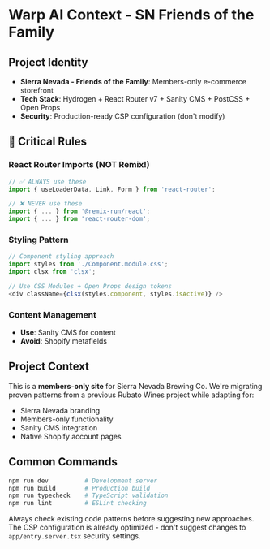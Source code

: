 # Warp AI Context - SN Friends of the Family

## Project Identity
- **Sierra Nevada - Friends of the Family**: Members-only e-commerce storefront
- **Tech Stack**: Hydrogen + React Router v7 + Sanity CMS + PostCSS + Open Props
- **Security**: Production-ready CSP configuration (don't modify)

## 🚨 Critical Rules

### React Router Imports (NOT Remix!)
```typescript
// ✅ ALWAYS use these
import { useLoaderData, Link, Form } from 'react-router';

// ❌ NEVER use these  
import { ... } from '@remix-run/react';
import { ... } from 'react-router-dom';
```

### Styling Pattern
```typescript
// Component styling approach
import styles from './Component.module.css';
import clsx from 'clsx';

// Use CSS Modules + Open Props design tokens
<div className={clsx(styles.component, styles.isActive)} />
```

### Content Management
- **Use**: Sanity CMS for content
- **Avoid**: Shopify metafields

## Project Context
This is a **members-only site** for Sierra Nevada Brewing Co. We're migrating proven patterns from a previous Rubato Wines project while adapting for:
- Sierra Nevada branding
- Members-only functionality  
- Sanity CMS integration
- Native Shopify account pages

## Common Commands
```bash
npm run dev          # Development server
npm run build        # Production build
npm run typecheck    # TypeScript validation
npm run lint         # ESLint checking
```

Always check existing code patterns before suggesting new approaches. The CSP configuration is already optimized - don't suggest changes to `app/entry.server.tsx` security settings.
